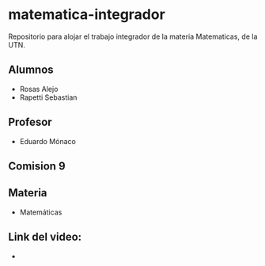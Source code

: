 # matematica-integrador
Repositorio para alojar el trabajo integrador de la materia Matematicas, de la UTN.
## Alumnos
- Rosas Alejo 
- Rapetti Sebastian
## Profesor
- Eduardo Mónaco
## Comision 9
## Materia
- Matemáticas
## Link del video:
- 
